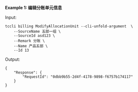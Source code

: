 **Example 1: 编辑分账单元信息**



Input: 

```
tccli billing ModifyAllocationUnit --cli-unfold-argument  \
    --SourceName 五部一组 \
    --SourceId asd123 \
    --Remark 分账 \
    --Name 产品五部 \
    --Id 13
```

Output: 
```
{
    "Response": {
        "RequestId": "0dbb9b55-2d4f-4178-9898-f6757b174117"
    }
}
```

